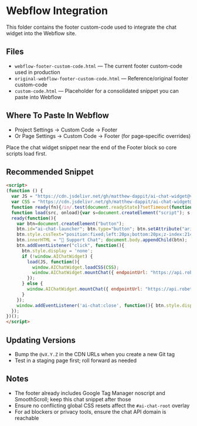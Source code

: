 # Webflow Integration

This folder contains the footer custom-code used to integrate the chat widget into the Webflow site.

## Files

- `webflow-footer-custom-code.html` — The current footer custom-code used in production
- `original-webflow-footer-custom-code.html` — Reference/original footer custom-code
- `custom-code.html` — Placeholder for a consolidated snippet you can paste into Webflow

## Where To Paste In Webflow

- Project Settings → Custom Code → Footer
- Or Page Settings → Custom Code → Footer (for page‑specific overrides)

Place the chat widget snippet near the end of the Footer block so core scripts load first.

## Recommended Snippet

```html
<script>
(function () {
  var JS = "https://cdn.jsdelivr.net/gh/matthew-dappit/ai-chat-widget@v0.1.5/dist/chat-widget.js";
  var CSS = "https://cdn.jsdelivr.net/gh/matthew-dappit/ai-chat-widget@v0.1.5/dist/chat-widget.css";
  function ready(fn){/in/.test(document.readyState)?setTimeout(function(){ready(fn)},9):fn()}
  function load(src, onload){var s=document.createElement("script"); s.src=src; s.async=true; s.onload=onload; document.head.appendChild(s)}
  ready(function(){
    var btn=document.createElement("button");
    btn.id="ai-chat-launcher"; btn.type="button"; btn.setAttribute("aria-label","Open support chat");
    btn.style.cssText="position:fixed;left:20px;bottom:20px;z-index:2147483647;padding:14px 18px;border-radius:50px;border:0;cursor:pointer;background:#4a5d23;color:white;font-weight:600;box-shadow:0 4px 16px rgba(74,93,35,0.3);";
    btn.innerHTML = "💬 Support Chat"; document.body.appendChild(btn);
    btn.addEventListener("click", function(){
      btn.style.display = 'none';
      if (!window.AIChatWidget) {
        load(JS, function(){
          window.AIChatWidget.loadCSS(CSS);
          window.AIChatWidget.mountChat({ endpointUrl: "https://api.robethood.net/api:zwntye2i/ai_chats/website/matchi" });
        });
      } else {
        window.AIChatWidget.mountChat({ endpointUrl: "https://api.robethood.net/api:zwntye2i/ai_chats/website/matchi" });
      }
    });
    window.addEventListener('ai-chat:close', function(){ btn.style.display = '' });
  });
})();
</script>
```

## Updating Versions

- Bump the `@vX.Y.Z` in the CDN URLs when you create a new Git tag
- Test in a staging page first; roll forward as needed

## Notes

- The footer already includes Google Tag Manager noscript and SmoothScroll; keep this chat snippet after those
- Ensure no conflicting global CSS resets affect the `#ai-chat-root` overlay
- For ad blockers or privacy tools, ensure the chat API domain is reachable
